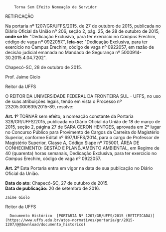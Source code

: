         Torna Sem Efeito Nomeação de Servidor  

RETIFICAÇÃO

 Na portaria nº 1207/GR/UFFS/2015, de 27 de outubro de 2015, publicada no Diário Oficial da União nº 206, seção 2, pág. 25, de 28 de outubro de 2015, **onde se lê:** "Dedicação Exclusiva, para ter exercício no *Campus* Erechim, código de vaga nº 0922057.", **leia-se:** "Dedicação Exclusiva, para ter exercício no Campus Erechim, código de vaga nº 0922057, em razão de decisão judicial emanada no Mandado de Segurança nº 5000914-30.2015.4.04.7202".

 Chapecó-SC, 28 de outubro de 2015.

 Prof. Jaime Giolo

 Reitor da UFFS

 O REITOR DA UNIVERSIDADE FEDERAL DA FRONTEIRA SUL - UFFS, no uso de suas atribuições legais, tendo em vista o Processo nº 23205.000639/2015-89, resolve:

 **Art. 1º** TORNAR sem efeito, a nomeação constante da Portaria 328/GR/UFFS/2015, publicada no Diário Oficial da União de 18 de março de 2015, seção 2, página 27 de SARA CERON HENTGES, aprovada em 2º lugar no Concurso Público para Provimento de Cargos da Carreira do Magistério Superior, conforme Edital nº 697/UFFS/2014, para o cargo de Professor de Magistério Superior, Classe A, Código Siape nº 705001, ÁREA DE CONHECIMENTO: GESTÃO E PLANEJAMENTO AMBIENTAL, em Regime de 40 (quarenta) horas semanais, Dedicação Exclusiva, para ter exercício no *Campus* Erechim, código de vaga nº 0922057.

 **Art. 2º** Esta Portaria entra em vigor na data de sua publicação no Diário Oficial da União.

  

   **Data do ato:** Chapecó-SC, 27 de outubro de 2015.   
 **Data de publicação:**  20 de setembro de 2016. 

    Jaime Giolo   
 Reitor da UFFS 

      Documento Histórico  [PORTARIA Nº 1207/GR/UFFS/2015 (RETIFICADA)](https://www.uffs.edu.br/atos-normativos/portaria/gr/2015-1207/@@download/documento_historico)     
      